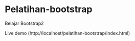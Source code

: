 # Pelatihan-bootstrap
Belajar Bootstrap2

Live demo (http://localhost/pelatihan-bootstrap/index.html)
